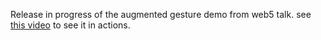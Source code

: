 Release in progress of the augmented gesture demo from web5 talk.
see [this video](http://www.youtube.com/watch?v=hUYM93xaIgg) to see it in actions.